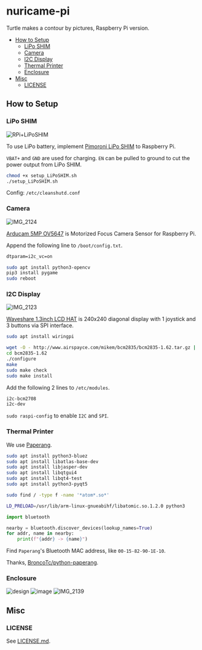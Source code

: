 # nuricame-pi

Turtle makes a contour by pictures, Raspberry Pi version.

- [How to Setup](#how-to-setup)
  - [LiPo SHIM](#lipo-shim)
  - [Camera](#camera)
  - [I2C Display](#i2c-display)
  - [Thermal Printer](#thermal-printer)
  - [Enclosure](#enclosure)
- [Misc](#misc)
  - [LICENSE](#license)

## How to Setup

### LiPo SHIM

![RPi+LiPoSHIM](https://user-images.githubusercontent.com/32637762/75518641-c190f500-5a44-11ea-8736-6ecb60e01e31.jpg)

To use LiPo battery, implement [Pimoroni LiPo SHIM](https://shop.pimoroni.com/products/lipo-shim) to Raspberry Pi.

`VBAT+` and `GND` are used for charging.
`EN` can be pulled to ground to cut the power output from LiPo SHIM.

```sh
chmod +x setup_LiPoSHIM.sh
./setup_LiPoSHIM.sh
```

Config: `/etc/cleanshutd.conf`

### Camera

![IMG_2124](https://user-images.githubusercontent.com/32637762/75620129-114bf980-5bc8-11ea-9ea2-bf4a6d332509.jpg)

[Arducam 5MP OV5647](https://www.arducam.com/product/5mp-ov5647-motorized-focus-camera-sensor-raspberry-pi/) is Motorized Focus Camera Sensor for Raspberry Pi.

Append the following line to `/boot/config.txt`.

```txt
dtparam=i2c_vc=on
```

```sh
sudo apt install python3-opencv
pip3 install pygame
sudo reboot
```

### I2C Display

![IMG_2123](https://user-images.githubusercontent.com/32637762/75620123-fc6f6600-5bc7-11ea-8c64-a6be5f6e3077.jpg)

[Waveshare 1.3inch LCD HAT](https://www.waveshare.com/1.3inch-lcd-hat.htm) is 240x240 diagonal display with 1 joystick and 3 buttons via SPI interface.

```sh
sudo apt install wiringpi
```

```sh
wget -O - http://www.airspayce.com/mikem/bcm2835/bcm2835-1.62.tar.gz | tar zxvf -
cd bcm2835-1.62
./configure
make
sudo make check
sudo make install
```

Add the following 2 lines to `/etc/modules`.

```txt
i2c-bcm2708
i2c-dev
```

`sudo raspi-config` to enable `I2C` and `SPI`.

### Thermal Printer

We use [Paperang](https://www.paperang.com/).

```sh
sudo apt install python3-bluez
sudo apt install libatlas-base-dev
sudo apt install libjasper-dev
sudo apt install libqtgui4
sudo apt install libqt4-test
sudo apt install python3-pyqt5
```

```sh
sudo find / -type f -name '*atom*.so*'
```

```sh
LD_PRELOAD=/usr/lib/arm-linux-gnueabihf/libatomic.so.1.2.0 python3
```

```python
import bluetooth

nearby = bluetooth.discover_devices(lookup_names=True)
for addr, name in nearby:
    print(f"{addr} -> {name}")
```

Find `Paperang`'s Bluetooth MAC address, like `00-15-82-90-1E-10`.

Thanks, [BroncoTc/python-paperang](https://github.com/BroncoTc/python-paperang).

### Enclosure

![design](https://user-images.githubusercontent.com/32637762/75762258-b8be5d00-5d7d-11ea-8768-278da57440ae.png)
![image](https://user-images.githubusercontent.com/32637762/75762351-e0152a00-5d7d-11ea-9ec4-613414146d1c.png)
![IMG_2139](https://user-images.githubusercontent.com/32637762/75762929-d4763300-5d7e-11ea-91c7-88946c552710.jpg)

## Misc

### LICENSE

See [LICENSE.md](LICENSE.md).
